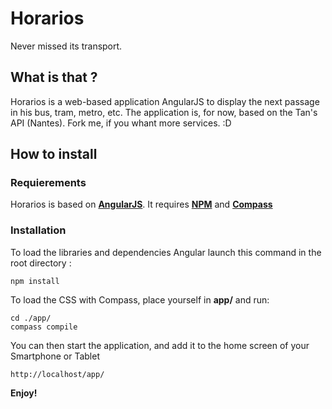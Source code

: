 # Horarios
Never missed its transport.

## What is that ?
Horarios is a web-based application AngularJS to display the next passage in his bus, tram, metro, etc.
The application is, for now, based on the Tan's API (Nantes). Fork me, if you whant more services. :D

## How to install

### Requierements

Horarios is based on __[AngularJS](https://angularjs.org/)__. It requires [__NPM__](https://www.npmjs.com/) and [__Compass__](http://compass-style.org/)

### Installation

To load the libraries and dependencies Angular launch this command in the root directory :
```
npm install
```

To load the CSS with Compass, place yourself in __app/__ and run:
```
cd ./app/
compass compile
```

You can then start the application, and add it to the home screen of your Smartphone or Tablet
```
http://localhost/app/
```

__Enjoy!__